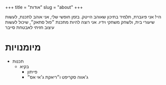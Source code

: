 +++
title = "אודות"
slug = "about"
+++

היי! אני פיגברת, תלמיד בתיכון שאוהב הייטק. בזמן חופשי שלי, אני אוהב לתכנת, לעשות שיעורי בית, ולשחק משחקי וידיו. אני רוצה להיות מתכנת ״פול סתאק״, שיכול לעשות עיצוב חזיתי לאבטחת סייבר

# מיומנויות 
* תכנות
    * בקיא
        * פייתון
        * ג'אווה סקריפט ו״ריאקת ג׳אי אס״
